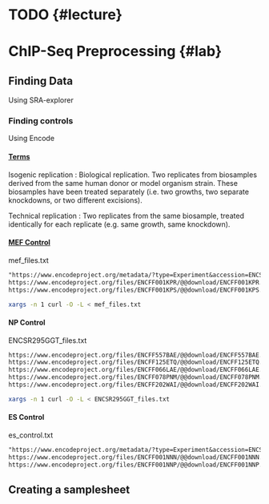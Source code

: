 # TODO {#lecture}

# ChIP-Seq Preprocessing {#lab}

## Finding Data

Using SRA-explorer

### Finding controls

Using Encode

#### [Terms](https://www.encodeproject.org/data-standards/terms/)

Isogenic replication
: Biological replication. Two replicates from biosamples derived from the same
human donor or model organism strain. These biosamples have been treated
separately (i.e. two growths, two separate knockdowns, or two different
excisions).

Technical replication
: Two replicates from the same biosample, treated identically for each replicate
(e.g. same growth, same knockdown).

#### [MEF Control](https://www.encodeproject.org/experiments/ENCSR000CBB/)

mef_files.txt

```txt
"https://www.encodeproject.org/metadata/?type=Experiment&accession=ENCSR000CBB&files.output_category=raw+data&files.output_type=reads&files.status=released"
https://www.encodeproject.org/files/ENCFF001KPR/@@download/ENCFF001KPR.fastq.gz
https://www.encodeproject.org/files/ENCFF001KPS/@@download/ENCFF001KPS.fastq.gz
```

```bash
xargs -n 1 curl -O -L < mef_files.txt
```

#### NP Control

ENCSR295GGT_files.txt

```txt
https://www.encodeproject.org/files/ENCFF557BAE/@@download/ENCFF557BAE.fastq.gz
https://www.encodeproject.org/files/ENCFF125ETQ/@@download/ENCFF125ETQ.fastq.gz
https://www.encodeproject.org/files/ENCFF066LAE/@@download/ENCFF066LAE.fastq.gz
https://www.encodeproject.org/files/ENCFF078PNM/@@download/ENCFF078PNM.fastq.gz
https://www.encodeproject.org/files/ENCFF202WAI/@@download/ENCFF202WAI.fastq.gz
```

```bash
xargs -n 1 curl -O -L < ENCSR295GGT_files.txt
```

#### ES Control

es_control.txt

```txt
"https://www.encodeproject.org/metadata/?type=Experiment&accession=ENCSR000ADJ&files.output_category=raw+data&files.output_type=reads&files.status=released"
https://www.encodeproject.org/files/ENCFF001NNN/@@download/ENCFF001NNN.fastq.gz
https://www.encodeproject.org/files/ENCFF001NNP/@@download/ENCFF001NNP.fastq.gz
```

## Creating a samplesheet
